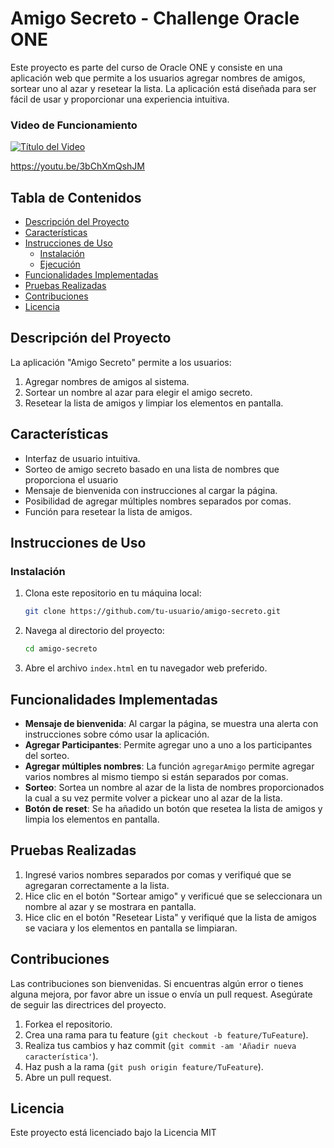 # Amigo Secreto - Challenge Oracle ONE

Este proyecto es parte del curso de Oracle ONE y consiste en una aplicación web que permite a los usuarios agregar nombres de amigos, sortear uno al azar y resetear la lista. La aplicación está diseñada para ser fácil de usar y proporcionar una experiencia intuitiva.

### Video de Funcionamiento
[![Título del Video](https://img.youtube.com/vi/3bChXmQshJM/0.jpg)](https://www.youtube.com/watch?v=3bChXmQshJM)

https://youtu.be/3bChXmQshJM

## Tabla de Contenidos
- [Descripción del Proyecto](#descripción-del-proyecto)
- [Características](#características)
- [Instrucciones de Uso](#instrucciones-de-uso)
  - [Instalación](#instalación)
  - [Ejecución](#ejecución)
- [Funcionalidades Implementadas](#funcionalidades-implementadas)
- [Pruebas Realizadas](#pruebas-realizadas)
- [Contribuciones](#contribuciones)
- [Licencia](#licencia)

## Descripción del Proyecto

La aplicación "Amigo Secreto" permite a los usuarios:
1. Agregar nombres de amigos al sistema.
2. Sortear un nombre al azar para elegir el amigo secreto.
3. Resetear la lista de amigos y limpiar los elementos en pantalla.

## Características

- Interfaz de usuario intuitiva.
- Sorteo de amigo secreto basado en una lista de nombres que proporciona el usuario
- Mensaje de bienvenida con instrucciones al cargar la página.
- Posibilidad de agregar múltiples nombres separados por comas.
- Función para resetear la lista de amigos.

## Instrucciones de Uso

### Instalación

1. Clona este repositorio en tu máquina local:
   ```sh
   git clone https://github.com/tu-usuario/amigo-secreto.git
   ```

2. Navega al directorio del proyecto:
   ```sh
   cd amigo-secreto
   ```

3. Abre el archivo `index.html` en tu navegador web preferido.

## Funcionalidades Implementadas

- **Mensaje de bienvenida**: Al cargar la página, se muestra una alerta con instrucciones sobre cómo usar la aplicación.
- **Agregar Participantes**: Permite agregar uno a uno a los participantes del sorteo.
- **Agregar múltiples nombres**: La función `agregarAmigo` permite agregar varios nombres al mismo tiempo si están separados por comas.
- **Sorteo**: Sortea un nombre al azar de la lista de nombres proporcionados la cual a su vez permite volver a pickear uno al azar de la lista.
- **Botón de reset**: Se ha añadido un botón que resetea la lista de amigos y limpia los elementos en pantalla.

## Pruebas Realizadas

1. Ingresé varios nombres separados por comas y verifiqué que se agregaran correctamente a la lista.
2. Hice clic en el botón "Sortear amigo" y verificué que se seleccionara un nombre al azar y se mostrara en pantalla.
3. Hice clic en el botón "Resetear Lista" y verifiqué que la lista de amigos se vaciara y los elementos en pantalla se limpiaran.

## Contribuciones

Las contribuciones son bienvenidas. Si encuentras algún error o tienes alguna mejora, por favor abre un issue o envía un pull request. Asegúrate de seguir las directrices del proyecto.

1. Forkea el repositorio.
2. Crea una rama para tu feature (`git checkout -b feature/TuFeature`).
3. Realiza tus cambios y haz commit (`git commit -am 'Añadir nueva característica'`).
4. Haz push a la rama (`git push origin feature/TuFeature`).
5. Abre un pull request.

## Licencia

Este proyecto está licenciado bajo la Licencia MIT
